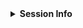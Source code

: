 <!-- If this issue relates to usage of the package, whether a question, bug or similar, along with your query, please paste your devtools::session_info() or sessionInfo() into the code block below. In addition, add a reproducible example if possible. If not, delete all this and proceed :) -->

<details> <summary><strong>Session Info</strong></summary>

```r

```
</details>
